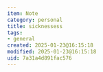 ```yaml
---
item: Note
category: personal
title: sicknessess
tags:
- general
created: 2025-01-23@16:15:18
modified: 2025-01-23@16:15:18
uid: 7a31a4d891fac576
---
```


